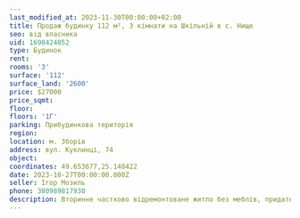 ```yaml
---
last_modified_at: 2023-11-30T00:00:00+02:00
title: Продаж будинку 112 м², 3 кімнати на Шкільній в с. Нище
seo: від власника
uid: 1698424052
type: Будинок
rent:
rooms: '3'
surface: '112'
surface_land: '2600'
price: $27000
price_sqmt:
floor:
floors: '1Г'
parking: Прибудинкова територія
region:
location: м. Зборів
address: вул. Куклинці, 74
object:
coordinates: 49.653677,25.148422
date: 2023-10-27T00:00:00.000Z
seller: Ігор Мозиль
phone: 380989817930
description: Вторинне частково відремонтоване житло без меблів, придатне для проживання
---
```

